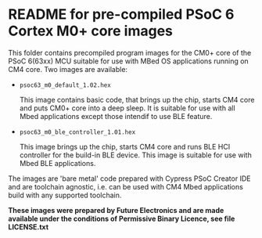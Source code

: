 README for pre-compiled PSoC 6 Cortex M0+ core images
=====================================================

This folder contains precompiled program images for the CM0+ core of the PSoC 6(63xx) MCU suitable for use with MBed OS applications running on CM4 core. Two images are available:

* `psoc63_m0_default_1.02.hex`

    This image contains basic code, that brings up the chip, starts CM4 core and puts CM0+ core into a deep sleep. It is suitable for use with all Mbed applications except those intendif to use BLE feature.

* `psoc63_m0_ble_controller_1.01.hex`

    This image brings up the chip, starts CM4 core and runs BLE HCI controller for the build-in BLE device. This image is suitable for use with Mbed BLE applications.

The images are 'bare metal' code prepared with Cypress PSoC Creator IDE and are toolchain agnostic, i.e. can be used with CM4 Mbed applications build with any supported toolchain.

**These images were prepared by Future Electronics and are made available under the conditions of Permissive Binary Licence, see file LICENSE.txt**
